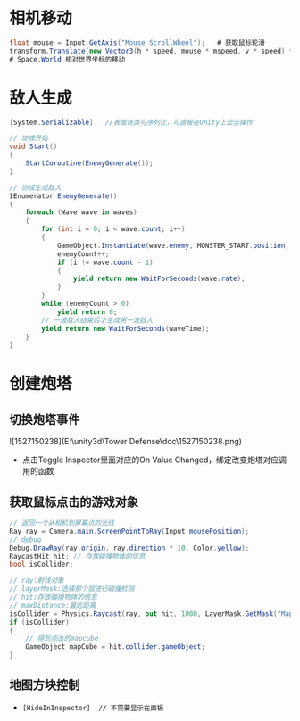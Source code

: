 # 相机移动

```c#
float mouse = Input.GetAxis("Mouse ScrollWheel");	# 获取鼠标轮滑
transform.Translate(new Vector3(h * speed, mouse * mspeed, v * speed) * Time.deltaTime, Space.World);
# Space.World 相对世界坐标的移动
```

# 敌人生成

```c#
[System.Serializable]	//表面该类可序列化，可直接在Unity上显示操作

// 协成开始
void Start()
{
    StartCoroutine(EnemyGenerate());
}

// 协成生成敌人
IEnumerator EnemyGenerate()
{
    foreach (Wave wave in waves)
    {
        for (int i = 0; i < wave.count; i++)
        {
            GameObject.Instantiate(wave.enemy, MONSTER_START.position, Quaternion.identity);
            enemyCount++;
            if (i != wave.count - 1)
            {
                yield return new WaitForSeconds(wave.rate);
            }
        }
        while (enemyCount > 0)
            yield return 0;
        // 一波敌人结束后才生成另一波敌人
        yield return new WaitForSeconds(waveTime);
    }
}
```

# 创建炮塔

## 切换炮塔事件

![1527150238](E:\unity3d\Tower Defense\doc\1527150238.png)

- 点击Toggle Inspector里面对应的On Value Changed，绑定改变炮塔对应调用的函数

## 获取鼠标点击的游戏对象

```c#
// 返回一个从相机到屏幕点的光线
Ray ray = Camera.main.ScreenPointToRay(Input.mousePosition);
// debug
Debug.DrawRay(ray.origin, ray.direction * 10, Color.yellow);
RaycastHit hit; // 存放碰撞物体的信息
bool isCollider;

// ray:射线对象
// layerMask:选择那个层进行碰撞检测
// hit:存放碰撞物体的信息
// maxDistance:最远距离
isCollider = Physics.Raycast(ray, out hit, 1000, LayerMask.GetMask("MapCube"));
if (isCollider)
{
    // 得到点击的mapcube
    GameObject mapCube = hit.collider.gameObject;
}
```

## 地图方块控制

- `[HideInInspector]  // 不需要显示在面板 `